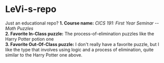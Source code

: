 # LeVi-s-repo
Just an educational repo?
**1. Course name:** *CICS 191: First Year Seminar -- Math Puzzles*  
**2. Favorite In-Class puzzle:** The process-of-elimination puzzles like the Harry Potter potion one  
**3. Favorite Out-Of-Class puzzle:** I don't really have a favorite puzzle, but I like the type that involves using logic and a process of elimination, quite similar to the Harry Potter one above.  
